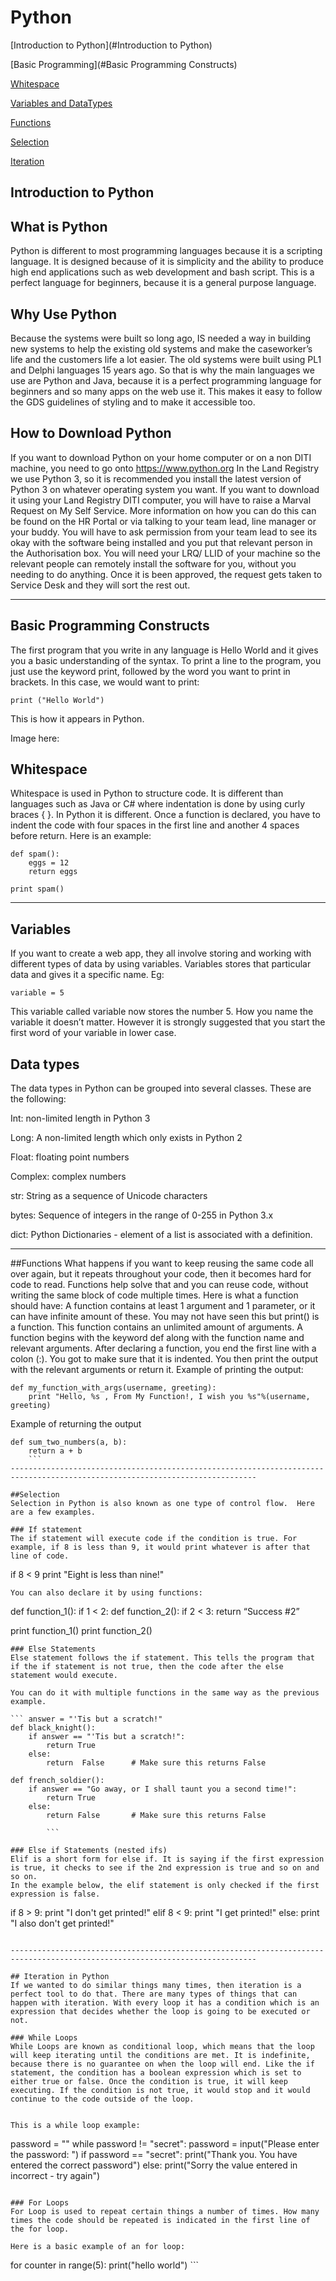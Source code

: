 # Python

[Introduction to Python](#Introduction to Python)

[Basic Programming](#Basic Programming Constructs)

[Whitespace](#Whitespace)

[Variables and DataTypes](#Variables)

[Functions](#Functions)

[Selection](#Selection)

[Iteration](#Iteration)

## Introduction to Python
## What is Python

Python is different to most programming languages because it is a scripting language.  It is designed because of it is simplicity and the ability to produce high end applications such as web development and bash script. This is a perfect language for beginners, because it is a general purpose language.

## Why Use Python
Because the systems were built so long ago, IS needed a way in building new systems to help the existing old systems and make the caseworker’s life and the customers life a lot easier. The old systems were built using PL1 and Delphi languages 15 years ago.  So that is why the main languages we use are Python and Java, because it is a perfect programming language for beginners and so many apps on the web use it.  This makes it easy to follow the GDS guidelines of styling and to make it accessible too.

## How to Download Python
If you want to download Python on your home computer or on a non DITI machine, you need to go onto https://www.python.org
In the Land Registry we use Python 3, so it is recommended you install the latest version of Python 3 on whatever operating system you want. If you want to download it using your Land Registry DITI computer, you will have to raise a Marval Request on My Self Service. More information on how you can do this can be found on the HR Portal or via talking to your team lead, line manager or your buddy. You will have to ask permission from your team lead to see its okay with the software being installed and you put that relevant person in the Authorisation box. You will need your LRQ/ LLID of your machine so the relevant people can remotely install the software for you, without you needing to do anything.  Once it is been approved, the request gets taken to Service Desk and they will sort the rest out.

-----------------------------------------------------------------------------------------------------------------------------
## Basic Programming Constructs
The first program that you write in any language is Hello World and it gives you a basic understanding of the syntax. To print a line to the program, you just use the keyword print, followed by the word you want to print in brackets. In this case, we would want to print:

```
print ("Hello World")
```
This is how it appears in Python.

Image here:

## Whitespace

Whitespace is used in Python to structure code. It is different than languages such as Java or C# where indentation is done by using curly braces { }. In Python it is different.  Once a function is declared, you have to indent the code with four spaces in the first line and another 4 spaces before return. Here is an example:

```
def spam():
    eggs = 12
    return eggs

print spam()

```
-----------------------------------------------------------------------------------------------------------------------------

## Variables
If you want to create a web app, they all involve storing and working with different types of data by using variables. Variables stores that particular data and gives it a specific name.
Eg:

```
variable = 5

```
This variable called variable now stores the number 5. How you name the variable it doesn’t matter. However it is strongly suggested that you start the first word of your variable in lower case.

## Data types
The data types in Python can be grouped into several classes. These are the following:

Int: non-limited length in Python 3

Long: A non-limited length which only exists in Python 2

Float: floating point numbers

Complex: complex numbers

str: String as a sequence of Unicode characters

bytes: Sequence of integers in the range of 0-255 in Python 3.x

dict: Python Dictionaries - element of a list is associated with a definition.

-----------------------------------------------------------------------------------------------------------------------------

##Functions
What happens if you want to keep reusing the same code all over again, but it repeats throughout your code, then it becomes hard for code to read. Functions help solve that and you can reuse code, without writing the same block of code multiple times.
Here is what a function should have:
A function contains at least 1 argument and 1 parameter, or it can have infinite amount of these. You may not have seen this but print() is a function. This function contains an unlimited amount of arguments.
A function begins with the keyword def along with the function name and relevant arguments. After declaring a function, you end the first line with a colon (:).  You got to make sure that it is indented.
You then print the output with the relevant arguments or return it.
Example of printing the output:

```
def my_function_with_args(username, greeting):
    print "Hello, %s , From My Function!, I wish you %s"%(username, greeting)
```
Example of returning the output

```
def sum_two_numbers(a, b):
    return a + b  
    ```
-----------------------------------------------------------------------------------------------------------------------------

##Selection
Selection in Python is also known as one type of control flow.  Here are a few examples.

### If statement
The if statement will execute code if the condition is true. For example, if 8 is less than 9, it would print whatever is after that line of code.

```
if 8 < 9
    print "Eight is less than nine!"
```
You can also declare it by using functions:

```
def function_1():
if 1 < 2:
    def function_2():
if 2 < 3:
     return “Success #2”

print function_1()
print function_2()

```
### Else Statements
Else statement follows the if statement. This tells the program that if the if statement is not true, then the code after the else statement would execute.

You can do it with multiple functions in the same way as the previous example.

``` answer = "'Tis but a scratch!"
def black_knight():
    if answer == "'Tis but a scratch!":
        return True
    else:         
        return  False      # Make sure this returns False

def french_soldier():
    if answer == "Go away, or I shall taunt you a second time!":
        return True
    else:          
        return False       # Make sure this returns False

        ```

### Else if Statements (nested ifs)
Elif is a short form for else if. It is saying if the first expression is true, it checks to see if the 2nd expression is true and so on and so on.
In the example below, the elif statement is only checked if the first expression is false.

```
if 8 > 9:
    print "I don't get printed!"
elif 8 < 9:
    print "I get printed!"
else:
    print "I also don't get printed!"
  ```

-----------------------------------------------------------------------------------------------------------------------------

## Iteration in Python
If we wanted to do similar things many times, then iteration is a perfect tool to do that. There are many types of things that can happen with iteration. With every loop it has a condition which is an expression that decides whether the loop is going to be executed or not.

### While Loops
While Loops are known as conditional loop, which means that the loop will keep iterating until the conditions are met. It is indefinite, because there is no guarantee on when the loop will end. Like the if statement, the condition has a boolean expression which is set to either true or false. Once the condition is true, it will keep executing. If the condition is not true, it would stop and it would continue to the code outside of the loop.


This is a while loop example:
```
password = ""
while password != "secret":
    password = input("Please enter the password: ")
    if password == "secret":
        print("Thank you. You have entered the correct password")
    else:
        print("Sorry the value entered in incorrect - try again")
  ```

### For Loops
For Loop is used to repeat certain things a number of times. How many times the code should be repeated is indicated in the first line of the for loop.

Here is a basic example of an for loop:

```
for counter in range(5):
      print("hello world")
      ```

